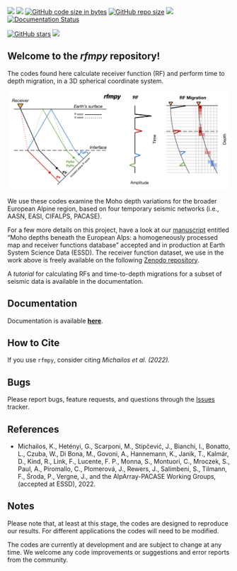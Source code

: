 [![](https://img.shields.io/github/last-commit/kemichai/rfmpy)]()
[![](https://img.shields.io/github/commit-activity/m/kemichai/rfmpy)]()
[![GitHub code size in bytes](https://img.shields.io/github/languages/code-size/kemichai/rfmpy)]()
[![GitHub repo size](https://img.shields.io/github/repo-size/kemichai/rfmpy)]()
[![](https://img.shields.io/github/license/kemichai/rfmpy)]()
[![Documentation Status](https://readthedocs.org/projects/rfmpy/badge/?version=latest)](https://rfmpy.readthedocs.io/en/latest/?badge=latest)

[![GitHub stars](https://img.shields.io/github/stars/kemichai/rfmpy?style=social)]()
[![](https://img.shields.io/github/forks/kemichai/rfmpy?style=social)]()

Welcome to the *rfmpy* repository! 
---
The codes found here calculate receiver function (RF) and 
perform time to depth migration, in a 3D spherical coordinate system. 

![My Image](docs/images/RFM_logo_alt.png)

We use these codes examine the Moho depth variations for the broader European
Alpine region, based on four temporary seismic networks (i.e., AASN, EASI, CIFALPS, PACASE).

For a few more details on this project, have a look at our 
[manuscript](https://essd.copernicus.org/preprints/essd-2022-397/) entitled 
“Moho depths beneath the European Alps: a homogeneously processed map and receiver functions database” 
accepted and in production at Earth System Science Data (ESSD). The receiver function dataset, we use in 
the work above is freely available on the following [Zenodo repository](https://zenodo.org/record/7695125).


A *tutorial* for calculating RFs and time-to-depth migrations for a
subset of seismic data is available in the documentation. 


Documentation
------------
Documentation is available **[here](https://rfmpy.readthedocs.io)**.


How to Cite
------------
If you use `rfmpy`, consider citing _Michailos et al. (2022)._

Bugs
------------
Please report bugs, feature requests, and questions through the [Issues](https://github.com/kemichai/rfmpy/issues "rfmpy Issues tracker") tracker.

References
------------
- Michailos, K., Hetényi, G., Scarponi, M., Stipčević, J., Bianchi, I., Bonatto, L.,
  Czuba, W., Di Bona, M., Govoni, A., Hannemann, K., Janik, T., Kalmár, D., Kind, R.,
  Link, F., Lucente, F. P., Monna, S., Montuori, C., Mroczek, S., Paul, A.,
  Piromallo, C., Plomerová, J., Rewers, J., Salimbeni, S., Tilmann, F., Środa, P.,
  Vergne, J., and the AlpArray-PACASE Working Groups, (accepted at ESSD), 2022.


Notes
------------
Please note that, at least at this stage, the codes are designed to reproduce our results.
For different applications the codes will need to be modified.

The codes are currently at development and are subject to 
change at any time. We welcome any code improvements or suggestions 
and error reports from the community. 
